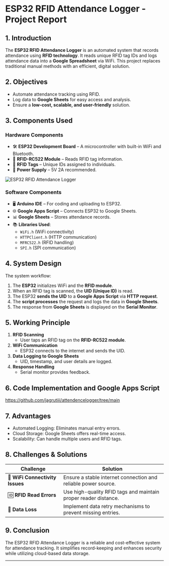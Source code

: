 # ESP32 RFID Attendance Logger - Project Report

## 1. Introduction
The **ESP32 RFID Attendance Logger** is an automated system that records attendance using **RFID technology**. It reads unique RFID tag IDs and logs attendance data into a **Google Spreadsheet** via WiFi. This project replaces traditional manual methods with an efficient, digital solution.

## 2. Objectives
- Automate attendance tracking using RFID.
- Log data to **Google Sheets** for easy access and analysis.
- Ensure a **low-cost, scalable, and user-friendly** solution.

## 3. Components Used

### **Hardware Components**
- 🛠 **ESP32 Development Board** – A microcontroller with built-in WiFi and Bluetooth.
- 📡 **RFID-RC522 Module** – Reads RFID tag information.
- 🔖 **RFID Tags** – Unique IDs assigned to individuals.
- 🔌 **Power Supply** – 5V 2A recommended.

![ESP32 RFID Attendance Logger](https://ibb.co/tVZP84z)


### **Software Components**
- 🖥 **Arduino IDE** – For coding and uploading to ESP32.
- 🌐 **Google Apps Script** – Connects ESP32 to Google Sheets.
- 📊 **Google Sheets** – Stores attendance records.
- 📚 **Libraries Used**:
  - `WiFi.h` (WiFi connectivity)
  - `HTTPClient.h` (HTTP communication)
  - `MFRC522.h` (RFID handling)
  - `SPI.h` (SPI communication)

## 4. System Design
The system workflow:
1. The **ESP32** initializes WiFi and the **RFID module**.
2. When an RFID tag is scanned, the **UID (Unique ID)** is read.
3. The ESP32 **sends the UID** to a **Google Apps Script** via **HTTP request**.
4. The **script processes** the request and logs the data in **Google Sheets**.
5. The response from **Google Sheets** is displayed on the **Serial Monitor**.

## 5. Working Principle
1. **RFID Scanning**  
   - User taps an RFID tag on the **RFID-RC522 module**.
2. **WiFi Communication**  
   - ESP32 connects to the internet and sends the UID.
3. **Data Logging to Google Sheets**  
   - UID, timestamp, and user details are logged.
4. **Response Handling**  
   - Serial monitor provides feedback.

## 6. Code Implementation and Google Apps Script
https://github.com/jagrutiii/attendencelogger/tree/main


## 7. Advantages
- Automated Logging:    Eliminates manual entry errors.
- Cloud Storage: Google Sheets offers real-time access.
- Scalability: Can handle multiple users and RFID tags.
## 8. Challenges & Solutions


| **Challenge**                 | **Solution**                                         |
|--------------------------------|-----------------------------------------------------|
| 📶 **WiFi Connectivity Issues** | Ensure a stable internet connection and reliable power source. |
| 🆔 **RFID Read Errors**         | Use high-quality RFID tags and maintain proper reader distance. |
| 🔄 **Data Loss**                | Implement data retry mechanisms to prevent missing entries. |

## 9. Conclusion
The ESP32 RFID Attendance Logger is a reliable and cost-effective system for attendance tracking. It simplifies record-keeping and enhances security while utilizing cloud-based data storage.
***
